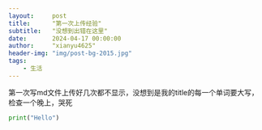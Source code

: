 ```yaml
---
layout:     post
title:      "第一次上传经验"
subtitle:   "没想到出错在这里"
date:       2024-04-17 00:00:00
author:     "xianyu4625"
header-img: "img/post-bg-2015.jpg"
tags:
    - 生活
---
```


第一次写md文件上传好几次都不显示，没想到是我的title的每一个单词要大写，检查一个晚上，哭死

```python
print("Hello")
```
